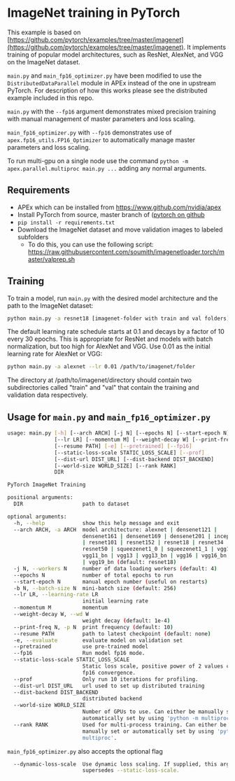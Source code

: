 # ImageNet training in PyTorch

This example is based on [https://github.com/pytorch/examples/tree/master/imagenet](https://github.com/pytorch/examples/tree/master/imagenet).
It implements training of popular model architectures, such as ResNet, AlexNet, and VGG on the ImageNet dataset.

`main.py` and `main_fp16_optimizer.py` have been modified to use the `DistributedDataParallel` module in APEx instead of the one in upstream PyTorch.  For description of how this works please see the distributed example included in this repo.

`main.py` with the `--fp16` argument demonstrates mixed precision training with manual management of master parameters and loss scaling.

`main_fp16_optimizer.py` with `--fp16` demonstrates use of `apex.fp16_utils.FP16_Optimizer` to automatically manage master parameters and loss scaling.

To run multi-gpu on a single node use the command
```python -m apex.parallel.multiproc main.py ...```
adding any normal arguments.

## Requirements

- APEx which can be installed from https://www.github.com/nvidia/apex
- Install PyTorch from source, master branch of ([pytorch on github](https://www.github.com/pytorch/pytorch)
- `pip install -r requirements.txt`
- Download the ImageNet dataset and move validation images to labeled subfolders
    - To do this, you can use the following script: https://raw.githubusercontent.com/soumith/imagenetloader.torch/master/valprep.sh

## Training

To train a model, run `main.py` with the desired model architecture and the path to the ImageNet dataset:

```bash
python main.py -a resnet18 [imagenet-folder with train and val folders]
```

The default learning rate schedule starts at 0.1 and decays by a factor of 10 every 30 epochs. This is appropriate for ResNet and models with batch normalization, but too high for AlexNet and VGG. Use 0.01 as the initial learning rate for AlexNet or VGG:

```bash
python main.py -a alexnet --lr 0.01 /path/to/imagenet/folder
```

The directory at /path/to/imagenet/directory should contain two subdirectories called "train"
and "val" that contain the training and validation data respectively.

## Usage for `main.py` and `main_fp16_optimizer.py`

```bash
usage: main.py [-h] [--arch ARCH] [-j N] [--epochs N] [--start-epoch N] [-b N]
               [--lr LR] [--momentum M] [--weight-decay W] [--print-freq N]
               [--resume PATH] [-e] [--pretrained] [--fp16]
               [--static-loss-scale STATIC_LOSS_SCALE] [--prof]
               [--dist-url DIST_URL] [--dist-backend DIST_BACKEND]
               [--world-size WORLD_SIZE] [--rank RANK]
               DIR

PyTorch ImageNet Training

positional arguments:
  DIR                   path to dataset

optional arguments:
  -h, --help            show this help message and exit
  --arch ARCH, -a ARCH  model architecture: alexnet | densenet121 |
                        densenet161 | densenet169 | densenet201 | inception_v3
                        | resnet101 | resnet152 | resnet18 | resnet34 |
                        resnet50 | squeezenet1_0 | squeezenet1_1 | vgg11 |
                        vgg11_bn | vgg13 | vgg13_bn | vgg16 | vgg16_bn | vgg19
                        | vgg19_bn (default: resnet18)
  -j N, --workers N     number of data loading workers (default: 4)
  --epochs N            number of total epochs to run
  --start-epoch N       manual epoch number (useful on restarts)
  -b N, --batch-size N  mini-batch size (default: 256)
  --lr LR, --learning-rate LR
                        initial learning rate
  --momentum M          momentum
  --weight-decay W, --wd W
                        weight decay (default: 1e-4)
  --print-freq N, -p N  print frequency (default: 10)
  --resume PATH         path to latest checkpoint (default: none)
  -e, --evaluate        evaluate model on validation set
  --pretrained          use pre-trained model
  --fp16                Run model fp16 mode.
  --static-loss-scale STATIC_LOSS_SCALE
                        Static loss scale, positive power of 2 values can improve
                        fp16 convergence.
  --prof                Only run 10 iterations for profiling.
  --dist-url DIST_URL   url used to set up distributed training
  --dist-backend DIST_BACKEND
                        distributed backend
  --world-size WORLD_SIZE
                        Number of GPUs to use. Can either be manually set or
                        automatically set by using 'python -m multiproc'.
  --rank RANK           Used for multi-process training. Can either be
                        manually set or automatically set by using 'python -m
                        multiproc'.
```

`main_fp16_optimizer.py` also accepts the optional flag
```bash
  --dynamic-loss-scale  Use dynamic loss scaling. If supplied, this argument
                        supersedes --static-loss-scale.
```

